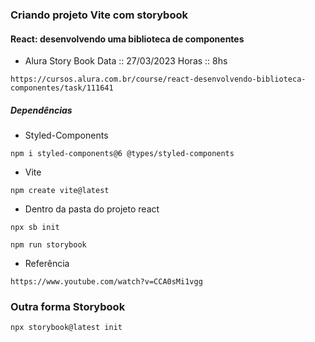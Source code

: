 ### Criando projeto Vite com storybook

#### React: desenvolvendo uma biblioteca de componentes
* Alura Story Book
Data :: 27/03/2023
Horas :: 8hs
```
https://cursos.alura.com.br/course/react-desenvolvendo-biblioteca-componentes/task/111641
```
##### Dependências
* Styled-Components
```
npm i styled-components@6 @types/styled-components
```

* Vite
```
npm create vite@latest
```

* Dentro da pasta do projeto react
```
npx sb init
```

```Rodando storybook
npm run storybook
```

* Referência
```
https://www.youtube.com/watch?v=CCA0sMi1vgg
```

### Outra forma Storybook
```
npx storybook@latest init
```